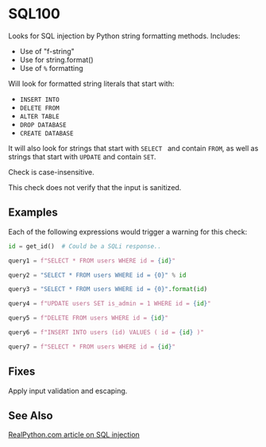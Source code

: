 # SQL100

Looks for SQL injection by Python string formatting methods. Includes:

- Use of "f-string"
- Use for string.format()
- Use of `%` formatting

Will look for formatted string literals that start with:

- `INSERT INTO `
- `DELETE FROM`
- `ALTER TABLE `
- `DROP DATABASE `
- `CREATE DATABASE `

It will also look for strings that start with `SELECT ` and contain ` FROM `, as well as strings that start with ` UPDATE ` and contain ` SET `. 

Check is case-insensitive.

This check does not verify that the input is sanitized.

## Examples

Each of the following expressions would trigger a warning for this check:

```python
id = get_id()  # Could be a SQLi response..

query1 = f"SELECT * FROM users WHERE id = {id}"

query2 = "SELECT * FROM users WHERE id = {0}" % id

query3 = "SELECT * FROM users WHERE id = {0}".format(id)

query4 = f"UPDATE users SET is_admin = 1 WHERE id = {id}"

query5 = f"DELETE FROM users WHERE id = {id}"

query6 = f"INSERT INTO users (id) VALUES ( id = {id} )"

query7 = f"SELECT * FROM users WHERE id = {id}"
```

## Fixes

Apply input validation and escaping.

## See Also

[RealPython.com article on SQL injection](https://realpython.com/prevent-python-sql-injection/)